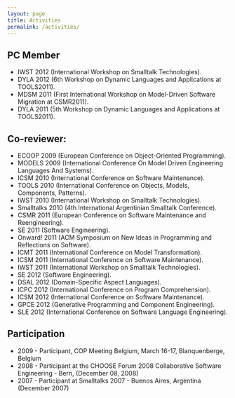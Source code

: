```yaml
---
layout: page
title: Activities
permalink: /activities/
---
```

## PC Member
- IWST 2012 (International Workshop on Smalltalk Technologies).
- DYLA 2012 (6th Workshop on Dynamic Languages and Applications at TOOLS2011).
- MDSM 2011 (First International Workshop on Model-Driven Software Migration at CSMR2011).
- DYLA 2011 (5th Workshop on Dynamic Languages and Applications at TOOLS2011).

## Co-reviewer:
- ECOOP 2009 (European Conference on Object-Oriented Programming).
- MODELS 2009 (International Conference On Model Driven Engineering Languages And Systems).
- ICSM 2010 (International Conference on Software Maintenance).
- TOOLS 2010 (International Conference on Objects, Models, Components, Patterns).
- IWST 2010 (International Workshop on Smalltalk Technologies).
- Smalltalks 2010 (4th International Argentinian Smalltalk Conference).
- CSMR 2011 (European Conference on Software Maintenance and Reengineering).
- SE 2011 (Software Engineering).
- Onward! 2011 (ACM Symposium on New Ideas in Programming and Reflections on Software).
- ICMT 2011 (International Conference on Model Transformation).
- ICSM 2011 (International Conference on Software Maintenance).
- IWST 2011 (International Workshop on Smalltalk Technologies).
- SE 2012 (Software Engineering).
- DSAL 2012 (Domain-Specific Aspect Languages).
- ICPC 2012 (International Conference on Program Comprehension).
- ICSM 2012 (International Conference on Software Maintenance).
- GPCE 2012 (Generative Programming and Component Engineering).
- SLE 2012 (International Conference on Software Language Engineering).

## Participation
- 2009 - Participant, COP Meeting Belgium, March 16-17, Blanquenberge, Belgium
- 2008 - Participant at the CHOOSE Forum 2008 Collaborative Software Engineering - Bern, (December 08, 2008)
- 2007 - Participant at Smalltalks 2007 - Buenos Aires, Argentina (December 2007)